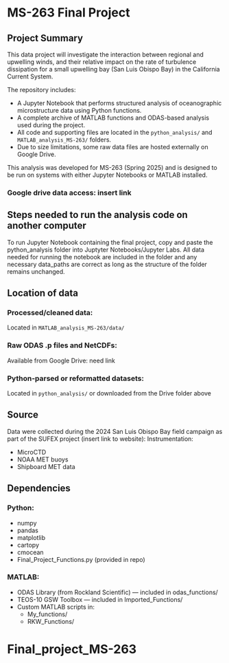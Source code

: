 # MS-263 Final Project
## Project Summary

This data project will investigate the interaction between regional and upwelling winds, and their relative impact on the rate of turbulence dissipation for a small upwelling bay (San Luis Obispo Bay) in the California Current System.

The repository includes:
- A Jupyter Notebook that performs structured analysis of oceanographic microstructure data using Python functions.
- A complete archive of MATLAB functions and ODAS-based analysis used during the project.
- All code and supporting files are located in the `python_analysis/` and `MATLAB_analysis_MS-263/` folders.
- Due to size limitations, some raw data files are hosted externally on Google Drive.

This analysis was developed for MS-263 (Spring 2025) and is designed to be run on systems with either Jupyter Notebooks or MATLAB installed.

### Google drive data access: insert link

## Steps needed to run the analysis code on another computer
To run Jupyter Notebook containing the final project, copy and paste the python_analysis folder into Juptyter Notebooks/Jupyter Labs. All data needed for running the notebook are included in the folder and any necessary data_paths are correct as long as the structure of the folder remains unchanged.
## Location of data
### Processed/cleaned data:
Located in `MATLAB_analysis_MS-263/data/`
### Raw ODAS .p files and NetCDFs:
Available from Google Drive: need link
### Python-parsed or reformatted datasets:
Located in `python_analysis/` or downloaded from the Drive folder above

## Source
Data were collected during the 2024 San Luis Obispo Bay field campaign as part of the SUFEX project (insert link to website):
Instrumentation:
* MicroCTD
* NOAA MET buoys
* Shipboard MET data

## Dependencies
### Python:
* numpy
* pandas
* matplotlib
* cartopy
* cmocean
* Final_Project_Functions.py (provided in repo)
### MATLAB:
* ODAS Library (from Rockland Scientific) — included in odas_functions/
* TEOS-10 GSW Toolbox — included in Imported_Functions/
* Custom MATLAB scripts in:
     - My_functions/
     - RKW_Functions/


# Final_project_MS-263
